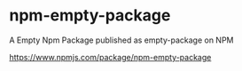 # npm-empty-package
A Empty Npm Package published as empty-package on NPM

https://www.npmjs.com/package/npm-empty-package
